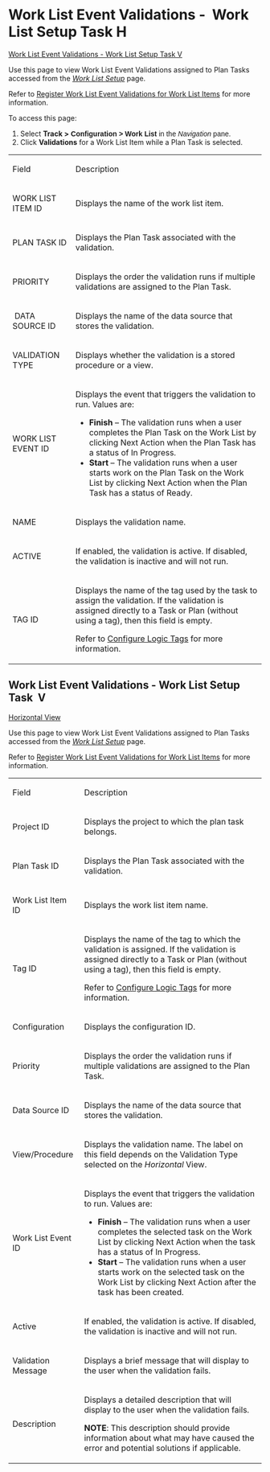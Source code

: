 # Work List Event Validations -  Work List Setup Task H

[Work List Event Validations - Work List Setup Task
V](#Work_List_Event_Validations_-_Work_List_Setup_Task__V)

<div class="use">

Use this page to view Work List Event Validations assigned to Plan Tasks
accessed from the *[Work List Setup](Work_List_Setup_H.htm)* page.

</div>

Refer to [Register Work List Event Validations for Work List
Items](../Use_Cases/Register_WorkList_Event_Valid_WorkList_Item.htm) for
more information.

To access this page:

1.  Select <span style="font-weight: bold;">Track
    \></span><span style="font-family: Arial, sans-serif;">
    **Configuration \> Work List** in the *Navigation* pane.</span>
2.  Click **Validations** for a Work List Item while a Plan Task is
    selected.

<table>
<tbody>
<tr class="odd">
<td><p>Field</p></td>
<td><p>Description</p></td>
</tr>
<tr class="even">
<td><p>WORK LIST ITEM ID</p></td>
<td><p>Displays the name of the work list item.</p></td>
</tr>
<tr class="odd">
<td><p>PLAN TASK ID</p></td>
<td><p>Displays the Plan Task associated with the validation.</p></td>
</tr>
<tr class="even">
<td><p>PRIORITY</p></td>
<td><p>Displays the order the validation runs if multiple validations are assigned to the Plan Task.</p></td>
</tr>
<tr class="odd">
<td><p> DATA SOURCE ID</p></td>
<td><p>Displays the name of the data source that stores the validation.</p></td>
</tr>
<tr class="even">
<td><p>VALIDATION TYPE</p></td>
<td><p>Displays whether the validation is a stored procedure or a view.</p></td>
</tr>
<tr class="odd">
<td><p>WORK LIST EVENT ID</p></td>
<td><p>Displays the event that triggers the validation to run. Values are:</p>
<ul>
<li><strong>Finish</strong> – The validation runs when a user completes the Plan Task on the Work List by clicking Next Action when the Plan Task has a status of In Progress.</li>
<li><strong>Start</strong> – The validation runs when a user starts work on the Plan Task on the Work List by clicking Next Action when the Plan Task has a status of Ready.</li>
</ul></td>
</tr>
<tr class="even">
<td><p>NAME</p></td>
<td><p>Displays the validation name.</p></td>
</tr>
<tr class="odd">
<td><p>ACTIVE</p></td>
<td><p>If enabled, the validation is active. If disabled, the validation is inactive and will not run.</p></td>
</tr>
<tr class="even">
<td><p>TAG ID</p></td>
<td><p>Displays the name of the tag used by the task to assign the validation. If the validation is assigned directly to a Task or Plan (without using a tag), then this field is empty.</p>
<p>Refer to <a href="../Use_Cases/Configure_Logic_Tags.htm">Configure Logic Tags</a> for more information.</p></td>
</tr>
</tbody>
</table>

## <span id="Work_List_Event_Validations_-_Work_List_Setup_Task__V"></span>Work List Event Validations - Work List Setup Task  V

[Horizontal View](WorkList_Event_Validations_WorkList_Setup_Task.htm)

<div class="use">

Use this page to view Work List Event Validations assigned to Plan Tasks
accessed from the *[Work List Setup](Work_List_Setup_H.htm)* page.

</div>

Refer to [Register Work List Event Validations for Work List
Items](../Use_Cases/Register_WorkList_Event_Valid_WorkList_Item.htm) for
more information.

<table>
<tbody>
<tr class="odd">
<td><p>Field</p></td>
<td><p>Description</p></td>
</tr>
<tr class="even">
<td><p>Project ID</p></td>
<td><p>Displays the project to which the plan task belongs.</p></td>
</tr>
<tr class="odd">
<td><p>Plan Task ID</p></td>
<td><p>Displays the Plan Task associated with the validation.</p></td>
</tr>
<tr class="even">
<td><p>Work List Item ID</p></td>
<td><p>Displays the work list item name.</p></td>
</tr>
<tr class="odd">
<td><p>Tag ID</p></td>
<td><p>Displays the name of the tag to which the validation is assigned. If the validation is assigned directly to a Task or Plan (without using a tag), then this field is empty.</p>
<p>Refer to <a href="../Use_Cases/Configure_Logic_Tags.htm">Configure Logic Tags</a> for more information.</p></td>
</tr>
<tr class="even">
<td><p>Configuration</p></td>
<td><p>Displays the configuration ID.</p></td>
</tr>
<tr class="odd">
<td><p>Priority</p></td>
<td><p>Displays the order the validation runs if multiple validations are assigned to the Plan Task.</p></td>
</tr>
<tr class="even">
<td><p>Data Source ID</p></td>
<td><p>Displays the name of the data source that stores the validation.</p></td>
</tr>
<tr class="odd">
<td><p>View/Procedure</p></td>
<td><p>Displays the validation name. The label on this field depends on the Validation Type selected on the <span style="font-style: italic;">Horizontal</span> View.</p></td>
</tr>
<tr class="even">
<td><p>Work List Event ID</p></td>
<td><p>Displays the event that triggers the validation to run. Values are:</p>
<ul>
<li><strong>Finish</strong> – The validation runs when a user completes the selected task on the Work List by clicking Next Action when the task has a status of In Progress.</li>
<li><strong>Start</strong> – The validation runs when a user starts work on the selected task on the Work List by clicking Next Action after the task has been created.</li>
</ul></td>
</tr>
<tr class="odd">
<td><p>Active</p></td>
<td><p>If enabled, the validation is active. If disabled, the validation is inactive and will not run.</p></td>
</tr>
<tr class="even">
<td><p>Validation Message</p></td>
<td><p>Displays a brief message that will display to the user when the validation fails.</p></td>
</tr>
<tr class="odd">
<td><p>Description</p></td>
<td><p>Displays a detailed description that will display to the user when the validation fails.</p>
<p><strong>NOTE</strong>: This description should provide information about what may have caused the error and potential solutions if applicable.</p></td>
</tr>
</tbody>
</table>
